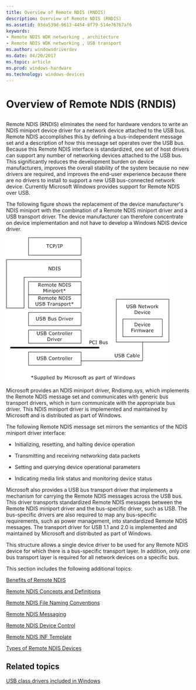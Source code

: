 ```yaml
---
title: Overview of Remote NDIS (RNDIS)
description: Overview of Remote NDIS (RNDIS)
ms.assetid: 03da539d-9613-4454-8f79-514e76767af6
keywords:
- Remote NDIS WDK networking , architecture
- Remote NDIS WDK networking , USB transport
ms.author: windowsdriverdev
ms.date: 04/20/2017
ms.topic: article
ms.prod: windows-hardware
ms.technology: windows-devices
---
```


# Overview of Remote NDIS (RNDIS)


## <a href="" id="ddk-overview-of-remote-ndis-ng"></a>


Remote NDIS (RNDIS) eliminates the need for hardware vendors to write an NDIS miniport device driver for a network device attached to the USB bus. Remote NDIS accomplishes this by defining a bus-independent message set and a description of how this message set operates over the USB bus. Because this Remote NDIS interface is standardized, one set of host drivers can support any number of networking devices attached to the USB bus. This significantly reduces the development burden on device manufacturers, improves the overall stability of the system because no new drivers are required, and improves the end-user experience because there are no drivers to install to support a new USB bus-connected network device. Currently Microsoft Windows provides support for Remote NDIS over USB.

The following figure shows the replacement of the device manufacturer's NDIS miniport with the combination of a Remote NDIS miniport driver and a USB transport driver. The device manufacturer can therefore concentrate on device implementation and not have to develop a Windows NDIS device driver.

![diagram illustrating the architecture of remote ndis](images/remote-ndis-architecture.png)

Microsoft provides an NDIS miniport driver, Rndismp.sys, which implements the Remote NDIS message set and communicates with generic bus transport drivers, which in turn communicate with the appropriate bus driver. This NDIS miniport driver is implemented and maintained by Microsoft and is distributed as part of Windows.

The following Remote NDIS message set mirrors the semantics of the NDIS miniport driver interface:

-   Initializing, resetting, and halting device operation

-   Transmitting and receiving networking data packets

-   Setting and querying device operational parameters

-   Indicating media link status and monitoring device status

Microsoft also provides a USB bus transport driver that implements a mechanism for carrying the Remote NDIS messages across the USB bus. This driver transports standardized Remote NDIS messages between the Remote NDIS miniport driver and the bus-specific driver, such as USB. The bus-specific drivers are also required to map any bus-specific requirements, such as power management, into standardized Remote NDIS messages. The transport driver for USB 1.1 and 2.0 is implemented and maintained by Microsoft and distributed as part of Windows.

This structure allows a single device driver to be used for any Remote NDIS device for which there is a bus-specific transport layer. In addition, only one bus transport layer is required for all network devices on a specific bus.

This section includes the following additional topics:

[Benefits of Remote NDIS](benefits-of-remote-ndis.md)

[Remote NDIS Concepts and Definitions](remote-ndis-concepts-and-definitions.md)

[Remote NDIS File Naming Conventions](remote-ndis-file-naming-conventions.md)

[Remote NDIS Messaging](remote-ndis-messaging.md)

[Remote NDIS Device Control](remote-ndis-device-control.md)

[Remote NDIS INF Template](remote-ndis-inf-template.md)

[Types of Remote NDIS Devices](types-of-remote-ndis-devices.md)

## Related topics


[USB class drivers included in Windows](https://msdn.microsoft.com/library/windows/hardware/ff538820)

 

 






